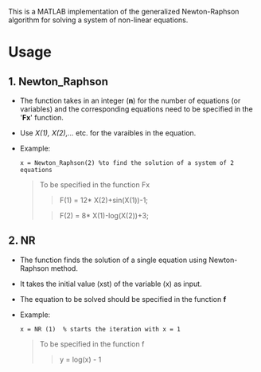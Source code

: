 This is a MATLAB implementation of the generalized Newton-Raphson algorithm for solving a system of non-linear equations.

# Usage
## 1. Newton_Raphson
* The function takes in an integer (**n**) for the number of equations (or variables) and the corresponding equations need to be specified in the '**Fx**' function.
* Use *X(1), X(2),...* etc. for the varaibles in the equation.
* Example:

      x = Newton_Raphson(2) %to find the solution of a system of 2 equations
    >To be specified in the function Fx
    >
    >> F(1) = 12* X(2)+sin(X(1))-1;
    >
    >> F(2) = 8* X(1)-log(X(2))+3;

## 2. NR
* The function finds the solution of a single equation using Newton-Raphson method.
* It takes the initial value (xst) of the variable (x) as input.
* The equation to be solved should be specified in the function **f**
* Example:

      x = NR (1)  % starts the iteration with x = 1
     > To be specified in the function f
     >
     >> y = log(x) - 1 
